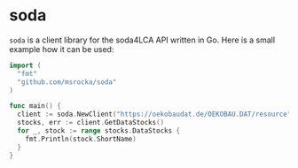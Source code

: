 # soda

`soda` is a client library for the soda4LCA API written in Go. Here is a small
example how it can be used:

```go
import (
  "fmt"
  "github.com/msrocka/soda"
)

func main() {
  client := soda.NewClient("https://oekobaudat.de/OEKOBAU.DAT/resource")
  stocks, err := client.GetDataStocks()
  for _, stock := range stocks.DataStocks {
    fmt.Println(stock.ShortName)
  }
}
```
